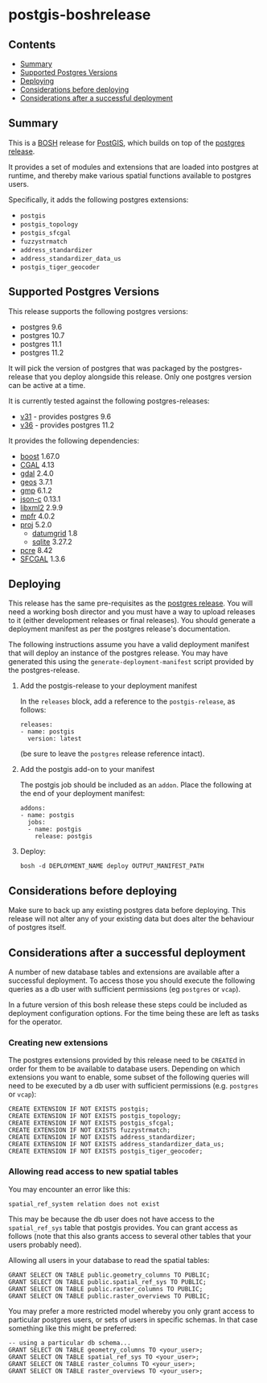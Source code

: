 # postgis-boshrelease

## Contents

* [Summary](#summary)
* [Supported Postgres Versions](#supported-postgres-versions)
* [Deploying](#deploying)
* [Considerations before deploying](#considerations-before-deploying)
* [Considerations after a successful deployment](#considerations-after-a-successful-deployment)

## Summary

This is a [BOSH](https://www.bosh.io) release for [PostGIS](https://postgis.net), which builds on top of the 
[postgres release](https://github.com/cloudfoundry/postgres-release).

It provides a set of modules and extensions that are loaded into postgres at runtime, and thereby make various
spatial functions available to postgres users.

Specifically, it adds the following postgres extensions:

  - `postgis`
  - `postgis_topology`
  - `postgis_sfcgal`
  - `fuzzystrmatch`
  - `address_standardizer`
  - `address_standardizer_data_us`
  - `postgis_tiger_geocoder`

## Supported Postgres Versions

This release supports the following postgres versions:

 * postgres 9.6
 * postgres 10.7
 * postgres 11.1
 * postgres 11.2

It will pick the version of postgres that was packaged by the postgres-release
that you deploy alongside this release. Only one postgres version can be
active at a time.

It is currently tested against the following postgres-releases:

 * [v31](https://github.com/cloudfoundry/postgres-release/releases/tag/v31) - provides postgres 9.6
 * [v36](https://github.com/cloudfoundry/postgres-release/releases/tag/v36) - provides postgres 11.2

It provides the following dependencies:

 * [boost](https://www.boost.org/) 1.67.0
 * [CGAL](https://www.cgal.org/) 4.13
 * [gdal](https://www.gdal.org/) 2.4.0
 * [geos](https://trac.osgeo.org/geos/) 3.7.1
 * [gmp](https://gmplib.org/) 6.1.2
 * [json-c](http://json-c.github.io/json-c/) 0.13.1
 * [libxml2](http://xmlsoft.org/) 2.9.9
 * [mpfr](https://www.mpfr.org/) 4.0.2
 * [proj](https://proj4.org) 5.2.0
   * [datumgrid](https://github.com/OSGeo/proj-datumgrid) 1.8
   * [sqlite](https://www.sqlite.org) 3.27.2
 * [pcre](https://www.pcre.org/) 8.42
 * [SFCGAL](http://oslandia.github.io/SFCGAL) 1.3.6

## Deploying

This release has the same pre-requisites as the [postgres release](https://github.com/cloudfoundry/postgres-release).
You will need a working bosh director and you must have a way to upload releases to it (either development releases
or final releases). You should generate a deployment manifest as per the postgres release's documentation.

The following instructions assume you have a valid deployment manifest that will deploy an instance of the postgres
release. You may have generated this using the `generate-deployment-manifest` script provided by the postgres-release.

1. Add the postgis-release to your deployment manifest

    In the `releases` block, add a reference to the `postgis-release`, as follows:

    ```
    releases:
    - name: postgis
      version: latest
    ```
    (be sure to leave the `postgres` release reference intact).

1. Add the postgis add-on to your manifest

    The postgis job should be included as an `addon`. Place the following at the end of your deployment manifest:

    ```
    addons:
    - name: postgis
      jobs:
      - name: postgis
        release: postgis
    ```

1. Deploy:

   ```
   bosh -d DEPLOYMENT_NAME deploy OUTPUT_MANIFEST_PATH
   ```

## Considerations before deploying

Make sure to back up any existing postgres data before deploying. This
release will not alter any of your existing data but does alter the
behaviour of postgres itself.

## Considerations after a successful deployment

A number of new database tables and extensions are available after a successful
deployment. To access those you should execute the following queries as a db
user with sufficient permissions (eg `postgres` or `vcap`).

In a future version of this bosh release these steps could be included as
deployment configuration options. For the time being these are left as
tasks for the operator.

### Creating new extensions

The postgres extensions provided by this release need to be `CREATE`d in
order for them to be available to database users. Depending on which
extensions you want to enable, some subset of the following queries will
need to be executed by a db user with sufficient permissions (e.g.
`postgres` or `vcap`):

  ```
  CREATE EXTENSION IF NOT EXISTS postgis;
  CREATE EXTENSION IF NOT EXISTS postgis_topology;
  CREATE EXTENSION IF NOT EXISTS postgis_sfcgal;
  CREATE EXTENSION IF NOT EXISTS fuzzystrmatch;
  CREATE EXTENSION IF NOT EXISTS address_standardizer;
  CREATE EXTENSION IF NOT EXISTS address_standardizer_data_us;
  CREATE EXTENSION IF NOT EXISTS postgis_tiger_geocoder;

  ```

### Allowing read access to new spatial tables

You may encounter an error like this:

  ```
  spatial_ref_system relation does not exist
  ```

This may be because the db user does not have access to the `spatial_ref_sys`
table that postgis provides. You can grant access as follows (note that this
also grants access to several other tables that your users probably need).

Allowing all users in your database to read the spatial tables:

  ```
  GRANT SELECT ON TABLE public.geometry_columns TO PUBLIC;
  GRANT SELECT ON TABLE public.spatial_ref_sys TO PUBLIC;
  GRANT SELECT ON TABLE public.raster_columns TO PUBLIC;
  GRANT SELECT ON TABLE public.raster_overviews TO PUBLIC;
  ```

You may prefer a more restricted model whereby you only grant access to
particular postgres users, or sets of users in specific schemas. In that case
something like this might be preferred:

  ```
  -- using a particular db schema...
  GRANT SELECT ON TABLE geometry_columns TO <your_user>;
  GRANT SELECT ON TABLE spatial_ref_sys TO <your_user>;
  GRANT SELECT ON TABLE raster_columns TO <your_user>;
  GRANT SELECT ON TABLE raster_overviews TO <your_user>;
  ```

